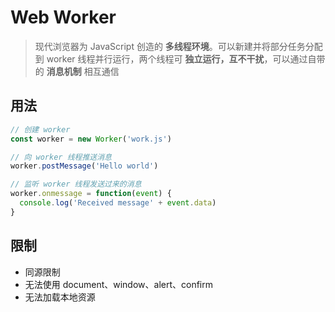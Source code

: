 # Web Worker

>   现代浏览器为 JavaScript 创造的 **多线程环境**。可以新建并将部分任务分配到 worker 线程并行运行，两个线程可 **独立运行，互不干扰**，可以通过自带的 **消息机制** 相互通信

## 用法

```javascript
// 创建 worker
const worker = new Worker('work.js')

// 向 worker 线程推送消息
worker.postMessage('Hello world')

// 监听 worker 线程发送过来的消息
worker.onmessage = function(event) {
  console.log('Received message' + event.data)
}
```



## 限制

*   同源限制
*   无法使用 document、window、alert、confirm
*   无法加载本地资源